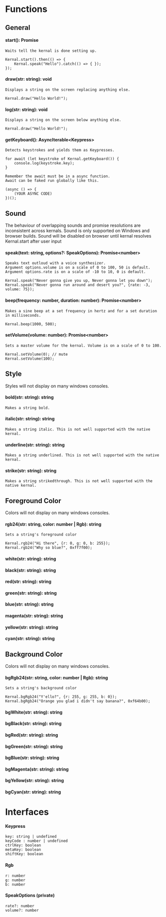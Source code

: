 # Functions
## General
#### start(): Promise<void>
    Waits tell the kernal is done setting up.

    Kernal.start().then(() => {
        Kernal.speak("Hello").catch(() => { });
    });
#### draw(str: string): void
    Displays a string on the screen replacing anything else.
    
    Kernal.draw("Hello World!");
#### log(str: string): void
    Displays a string on the screen below anything else.
    
    Kernal.draw("Hello World!");
#### getKeyboard(): AsyncIterable<Keypress\>
    Detects keystrokes and yields them as Keypresses. 
    
    for await (let keystroke of Kernal.getKeyboard()) {
        console.log(keystroke.key);
    }
    
    Remember the await must be in a async function.
    Await can be faked run globally like this.
    
    (async () => {
        (YOUR ASYNC CODE)
    })();
## Sound
The behaviour of overlapping sounds and promise resolutions are inconsistent across kernals.
Sound is only supported on Windows and browser builds.
Sound will be disabled on browser until kernal resolves Kernal.start after user input
#### speak(text: string, options?: SpeakOptions): Promise<number\>
    Speaks text outloud with a voice synthesizer.
    Argument options.volume is on a scale of 0 to 100, 50 is default.
    Argument options.rate is on a scale of -10 to 10, 0 is default.
    
    Kernal.speak("Never gonna give you up, Never gonna let you down");
    Kernal.speak("Never gonna run around and desert you?", {rate: -3, volume: 75});
#### beep(frequency: number, duration: number): Promise<number\>
    Makes a sine beep at a set frequency in hertz and for a set duration in milliseconds.
    
    Kernal.beep(1000, 500);
#### setVolume(volume: number): Promise<number\>
    Sets a master volume for the kernal. Volume is on a scale of 0 to 100.
    
    Kernal.setVolume(0); // mute
    Kernal.setVolume(100);
## Style
Styles will not display on many windows consoles.
#### bold(str: string): string
    Makes a string bold.
#### italic(str: string): string
    Makes a string italic. This is not well supported with the native kernal. 
#### underline(str: string): string
    Makes a string underlined. This is not well supported with the native kernal. 
#### strike(str: string): string
    Makes a string strikedthrough. This is not well supported with the native kernal. 
## Foreground Color
Colors will not display on many windows consoles.
#### rgb24(str: string, color: number | Rgb): string
    Sets a string's foreground color
    
    Kernal.rgb24("Hi there", {r: 0, g: 0, b: 255});
    Kernal.rgb24("Why so blue?", 0xff7f00);
#### white(str: string): string
#### black(str: string): string
#### red(str: string): string
#### green(str: string): string
#### blue(str: string): string
#### magenta(str: string): string
#### yellow(str: string): string
#### cyan(str: string): string
## Background Color
Colors will not display on many windows consoles.
#### bgRgb24(str: string, color: number | Rgb): string
    Sets a string's background color
    
    Kernal.bgRgb24("Y'ello?", {r: 255, g: 255, b: 0});
    Kernal.bgRgb24("Orange you glad i didn't say banana?", 0xf64b00);
#### bgWhite(str: string): string
#### bgBlack(str: string): string
#### bgRed(str: string): string
#### bgGreen(str: string): string
#### bgBlue(str: string): string
#### bgMagenta(str: string): string
#### bgYellow(str: string): string
#### bgCyan(str: string): string

# Interfaces
#### Keypress
    key: string | undefined
    keyCode : number | undefined
    ctrlKey: boolean
    metaKey: boolean
    shiftKey: boolean
#### Rgb
    r: number
    g: number
    b: number
#### SpeakOptions (private)
    rate?: number
    volume?: number